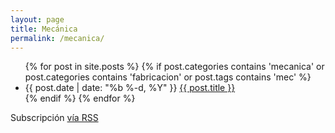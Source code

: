 ```yaml
---
layout: page
title: Mecánica
permalink: /mecanica/
---
```


<div class="home">

  <ul class="posts">
    {% for post in site.posts %}
    {% if post.categories contains 'mecanica' or post.categories contains 'fabricacion' or post.tags contains 'mec' %}
      <li>
        <span class="post-date">{{ post.date | date: "%b %-d, %Y" }}</span>
        <a class="post-link" href="{{ post.url | prepend: site.baseurl }}">{{ post.title }}</a>
      </li>
    {% endif %}
    {% endfor %}
  </ul>

  <p class="rss-subscribe">Subscripci&oacute;n <a href="{{ "/feed.xml" | prepend: site.baseurl }}">v&iacute;a RSS</a></p>

</div>
